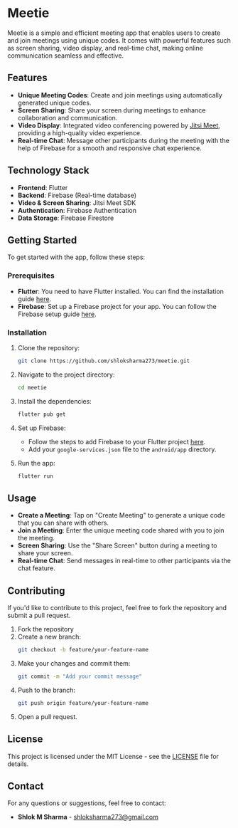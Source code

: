 
# Meetie

Meetie is a simple and efficient meeting app that enables users to create and join meetings using unique codes. It comes with powerful features such as screen sharing, video display, and real-time chat, making online communication seamless and effective. 

## Features

- **Unique Meeting Codes**: Create and join meetings using automatically generated unique codes.
- **Screen Sharing**: Share your screen during meetings to enhance collaboration and communication.
- **Video Display**: Integrated video conferencing powered by [Jitsi Meet](https://jitsi.org/), providing a high-quality video experience.
- **Real-time Chat**: Message other participants during the meeting with the help of Firebase for a smooth and responsive chat experience.
  
## Technology Stack

- **Frontend**: Flutter
- **Backend**: Firebase (Real-time database)
- **Video & Screen Sharing**: Jitsi Meet SDK
- **Authentication**: Firebase Authentication
- **Data Storage**: Firebase Firestore

## Getting Started

To get started with the app, follow these steps:

### Prerequisites

- **Flutter**: You need to have Flutter installed. You can find the installation guide [here](https://flutter.dev/docs/get-started/install).
- **Firebase**: Set up a Firebase project for your app. You can follow the Firebase setup guide [here](https://firebase.google.com/docs/flutter/setup).

### Installation

1. Clone the repository:
   ```bash
   git clone https://github.com/shloksharma273/meetie.git
   ```

2. Navigate to the project directory:
   ```bash
   cd meetie
   ```

3. Install the dependencies:
   ```bash
   flutter pub get
   ```

4. Set up Firebase:
   - Follow the steps to add Firebase to your Flutter project [here](https://firebase.google.com/docs/flutter/setup).
   - Add your `google-services.json` file to the `android/app` directory.

5. Run the app:
   ```bash
   flutter run
   ```

## Usage

- **Create a Meeting**: Tap on "Create Meeting" to generate a unique code that you can share with others.
- **Join a Meeting**: Enter the unique meeting code shared with you to join the meeting.
- **Screen Sharing**: Use the "Share Screen" button during a meeting to share your screen.
- **Real-time Chat**: Send messages in real-time to other participants via the chat feature.

## Contributing

If you'd like to contribute to this project, feel free to fork the repository and submit a pull request.

1. Fork the repository
2. Create a new branch:
   ```bash
   git checkout -b feature/your-feature-name
   ```
3. Make your changes and commit them:
   ```bash
   git commit -m "Add your commit message"
   ```
4. Push to the branch:
   ```bash
   git push origin feature/your-feature-name
   ```
5. Open a pull request.

## License

This project is licensed under the MIT License - see the [LICENSE](LICENSE) file for details.

## Contact

For any questions or suggestions, feel free to contact:
- **Shlok M Sharma** - [shloksharma273@gmail.com](mailto:shloksharma273@gmail.com)
